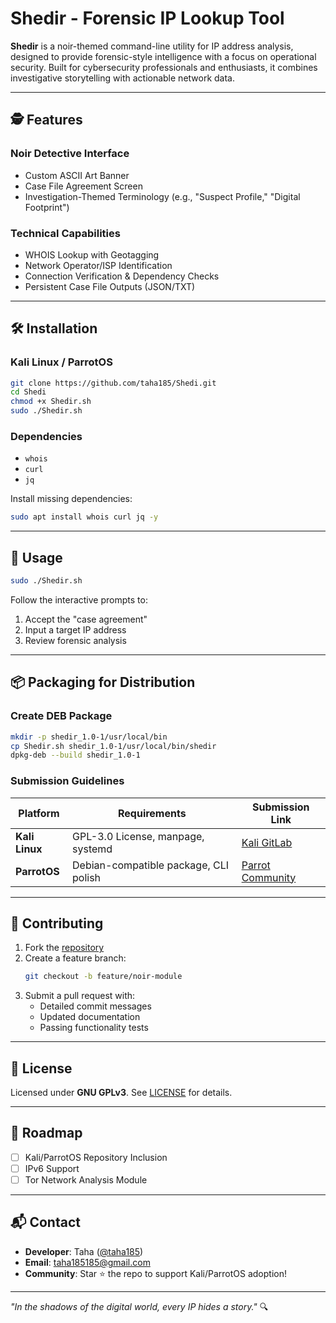 
# Shedir - Forensic IP Lookup Tool

**Shedir** is a noir-themed command-line utility for IP address analysis, designed to provide forensic-style intelligence with a focus on operational security. Built for cybersecurity professionals and enthusiasts, it combines investigative storytelling with actionable network data.

---

## 🕵️ Features

### Noir Detective Interface
- Custom ASCII Art Banner
- Case File Agreement Screen
- Investigation-Themed Terminology (e.g., "Suspect Profile," "Digital Footprint")

### Technical Capabilities
- WHOIS Lookup with Geotagging
- Network Operator/ISP Identification
- Connection Verification & Dependency Checks
- Persistent Case File Outputs (JSON/TXT)

---

## 🛠️ Installation

### Kali Linux / ParrotOS
```bash
git clone https://github.com/taha185/Shedi.git
cd Shedi
chmod +x Shedir.sh
sudo ./Shedir.sh
```

### Dependencies
- `whois`
- `curl`
- `jq`

Install missing dependencies:  
```bash
sudo apt install whois curl jq -y
```

---

## 📖 Usage
```bash
sudo ./Shedir.sh
```
Follow the interactive prompts to:
1. Accept the "case agreement"
2. Input a target IP address
3. Review forensic analysis

---

## 📦 Packaging for Distribution

### Create DEB Package
```bash
mkdir -p shedir_1.0-1/usr/local/bin
cp Shedir.sh shedir_1.0-1/usr/local/bin/shedir
dpkg-deb --build shedir_1.0-1
```

### Submission Guidelines
| Platform       | Requirements                          | Submission Link                     |
|----------------|---------------------------------------|-------------------------------------|
| **Kali Linux** | GPL-3.0 License, manpage, systemd     | [Kali GitLab](https://gitlab.com/kalilinux/packages) |
| **ParrotOS**   | Debian-compatible package, CLI polish | [Parrot Community](https://community.parrotsec.org/) |

---

## 🤝 Contributing
1. Fork the [repository](https://github.com/taha185/Shedi)
2. Create a feature branch:  
   ```bash
   git checkout -b feature/noir-module
   ```
3. Submit a pull request with:  
   - Detailed commit messages
   - Updated documentation
   - Passing functionality tests

---

## 📜 License
Licensed under **GNU GPLv3**. See [LICENSE](LICENSE) for details.

---

## 📍 Roadmap
- [ ] Kali/ParrotOS Repository Inclusion
- [ ] IPv6 Support
- [ ] Tor Network Analysis Module

---

## 📬 Contact
- **Developer**: Taha ([@taha185](https://github.com/taha185))
- **Email**: [taha185185@gmail.com](mailto:taha185185@gmail.com)
- **Community**: Star ⭐ the repo to support Kali/ParrotOS adoption!

---

*"In the shadows of the digital world, every IP hides a story."* 🔍
